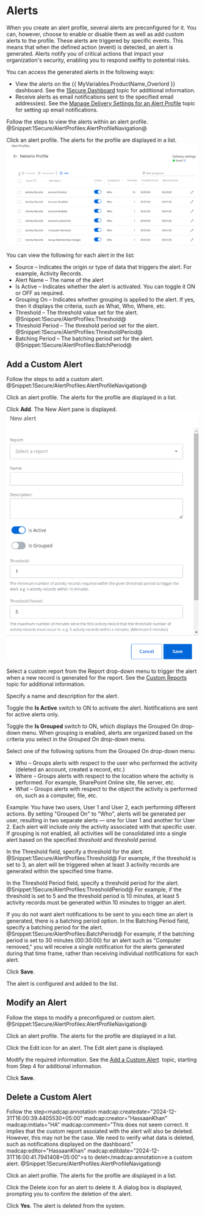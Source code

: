 # Alerts

When you create an alert profile, several alerts are preconfigured for it. You can, however, choose to enable or disable them as well as add custom alerts to the profile. These alerts are triggered by specific events. This means that when the defined action (event) is detected, an alert is generated. Alerts notify you of critical actions that impact your organization's security, enabling you to respond swiftly to potential risks.

You can access the generated alerts in the following ways:

- View the alerts on the {{ MyVariables.ProductName_Overlord }} dashboard. See the [1Secure Dashboard](../Dashboard/README.md)  topic for additional information.
- Receive alerts as email notifications sent to the specified email address(es). See the [Manage Delivery Settings for an Alert Profile](README.md#Manage) topic for setting up email notifications.

Follow the steps to view the alerts within an alert profile. @Snippet:1Secure/AlertProfiles:AlertProfileNavigation@

Click an alert profile. The alerts for the profile are displayed in a list.![](../../Resources/Images/1Secure/AlertsList.png "Alerts List within an alert profile")

You can view the following for each alert in the list:

- Source   – Indicates the origin or type of data that triggers the alert. For example, Activity Records.
- Alert Name   – The name of the alert
- Is Active   – Indicates whether the alert is activated. You can toggle it ON or OFF as required.
- Grouping On   – Indicates whether grouping is applied to the alert. If yes, then it displays the criteria, such as What, Who, Where, etc.
- Threshold   – The threshold value set for the alert. @Snippet:1Secure/AlertProfiles:Threshold@
- Threshold Period   – The threshold period set for the alert. @Snippet:1Secure/AlertProfiles:ThresholdPeriod@
- Batching Period   – The batching period set for the alert. @Snippet:1Secure/AlertProfiles:BatchPeriod@

## Add a Custom Alert

Follow the steps to add a custom alert. @Snippet:1Secure/AlertProfiles:AlertProfileNavigation@

Click an alert profile. The alerts for the profile are displayed in a list.

Click **Add**. The New Alert pane is displayed.![](../../Resources/Images/1Secure/AddCustomAlert.png "New Alert Pane")

Select a custom report from the Report drop-down menu to trigger the alert when a new record is generated for the report. See the [Custom Reports](../SearchAndReports/CustomReports.md)  topic for additional information.

Specify a name and description for the alert. 

Toggle the **Is Active** switch to ON to activate the alert. Notifications are sent for active alerts only.

Toggle the **Is Grouped** switch to ON, which displays the Grouped On drop-down menu. When grouping is enabled, alerts are organized based on the criteria you select in the *Grouped On* drop-down menu.

Select one of the following options from the Grouped On drop-down menu:

- Who – Groups alerts with respect to the user who performed the activity (deleted an account, created a record, etc.)
- Where – Groups alerts with respect to the location where the activity is performed. For example, SharePoint Online site, file server, etc.
- What – Groups alerts with respect to the object the activity is performed on, such as a computer, file, etc.

Example: You have two users, User 1 and User 2, each performing different actions. By setting "Grouped On" to "Who", alerts will be generated per user, resulting in two separate alerts — one for User 1 and another for User 2. Each alert will include only the activity associated with that specific user. If grouping is not enabled, all activities will be consolidated into a single alert based on the specified *threshold* and *threshold period*.

In the Threshold field, specify a threshold for the alert. @Snippet:1Secure/AlertProfiles:Threshold@ For example, if the threshold is set to 3, an alert will be triggered when at least 3 activity records are generated within the specified time frame.

In the Threshold Period field, specify a threshold period for the alert. @Snippet:1Secure/AlertProfiles:ThresholdPeriod@ For example, if the threshold is set to 5 and the threshold period is 10 minutes, at least 5 activity records must be generated within 10 minutes to trigger an alert.

If you do not want alert notifications to be sent to you  each time an alert is generated, there is a batching period option. In the Batching Period field, specify a batching period for the alert. @Snippet:1Secure/AlertProfiles:BatchPeriod@ For example, if the batching period is set to 30 minutes (00:30:00) for an alert such as "Computer removed," you will receive a single notification for the alerts generated during that time frame, rather than receiving  individual notifications for each alert.

Click **Save**.

The alert is configured and added to the list.

## Modify an Alert

Follow the steps to modify a preconfigured or custom alert. @Snippet:1Secure/AlertProfiles:AlertProfileNavigation@

Click an alert profile. The alerts for the profile are displayed in a list.

Click the Edit icon for an alert. The Edit alert pane is displayed.

Modify the required information. See the [Add a Custom Alert](#Add_a_Custom_Alert)  topic, starting from Step 4 for additional information.

Click **Save**.

## Delete a Custom Alert

Follow the step<madcap:annotation madcap:createdate="2024-12-31T16:00:39.4405530+05:00" madcap:creator="HassaanKhan" madcap:initials="HA" madcap:comment="This does not seem correct. It implies that the custom report assoiated with the alert will also be deleted. However, this may not be the case.  We need to verify what data is deleted, such as notifications displayed on the dashboard." madcap:editor="HassaanKhan" madcap:editdate="2024-12-31T16:00:41.7941408+05:00">s to delet</madcap:annotation>e a custom alert. @Snippet:1Secure/AlertProfiles:AlertProfileNavigation@

Click an alert profile. The alerts for the profile are displayed in a list.

Click the Delete icon for an alert to delete it.  A dialog box is displayed, prompting you to confirm the deletion of the alert.

Click **Yes**. The alert is deleted from the system.